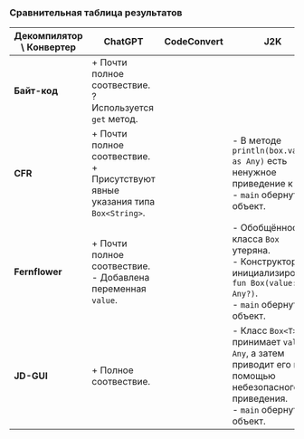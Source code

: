 ### Сравнительная таблица результатов

| **Декомпилятор \ Конвертер** | **ChatGPT**                                                                      | **CodeConvert** | **J2K**                                                                                                                               |
|------------------------------|----------------------------------------------------------------------------------|-----------------|---------------------------------------------------------------------------------------------------------------------------------------|
| **Байт-код**                 | + Почти полное соотвествие.<br>? Используется `get` метод.                       |                 |                                                                                                                                       |
| **CFR**                      | + Почти полное соотвествие.<br>+ Присутствуют явные указания типа `Box<String>`. |                 | - В методе `println(box.value as Any)` есть ненужное приведение к `Any`.<br>- `main` обернут в объект.                                |
| **Fernflower**               | + Почти полное соотвествие.<br>- Добавлена переменная `value`.                   |                 | - Обобщённость класса `Box` утеряна.<br>- Конструктор инициализирован: `fun Box(value: Any?)`.<br>- `main` обернут в объект.          |
| **JD-GUI**                   | + Полное соотвествие.                                                            |                 | - Класс `Box<T>` принимает `value: Any`, а затем приводит его к `T` с помощью небезопасного приведения.<br>- `main` обернут в объект. |